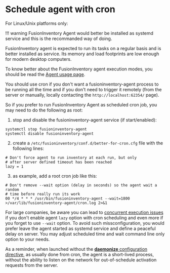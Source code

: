 # Schedule agent with cron


For Linux/Unix platforms only:

!!! warning
    FusionInventory Agent would better be installed as systemd service and this is the recommanded way of doing.


FusionInventory agent is expected to run its tasks on a regular basis and is better
installed as service. Its memory and load footprints are low enough for modern desktop computers.

To know better about the FusionInventory agent execution modes, you should be read the [Agent usage page](../configuration/usage.md).

You should use cron if you don't want a fusioninventory-agent process to be running
all the time and if you don't need to trigger it remotely (from the server
or manually, locally contacting the `http://localhost:62354/` page).

So if you prefer to run FusionInventory Agent as scheduled cron job, you may need
to do the following as root:
1. stop and disable the fusioninventory-agent service (if start/enabled):

``` shell
systemctl stop fusioninventory-agent
systemctl disable fusioninventory-agent
```

2. create a `/etc/fusioninventory/conf.d/better-for-cron.cfg` file with the following
   lines:

```
# Don't force agent to run inventory at each run, but only
# after server defined timeout has been reached
lazy = 1
```

3. as example, add a root cron job like this:

```
# Don't remove --wait option (delay in seconds) so the agent wait a random
# time before really run its work
00 */4 * * * /usr/bin/fusioninventory-agent --wait=1800 >/var/lib/fusioninventory-agent/cron.log 2>&1
```

For large companies, be aware you can lead to [concurrent execution issues](../configuration/usage.md#concurrent-execution)
if you don't enable agent `lazy` option with cron scheduling and even more if you forget to
use `--wait` option. To avoid such missconfiguration,
you would prefer leave the agent started as systemd service and define a peaceful delay
on server. You may adjust scheduled time and wait command line only option to your needs.

As a reminder, when launched without the [**daemonize** configuration directive](../manpage/agent.cfg.md),
as usually done from cron, the agent is a short-lived process, without
the ability to listen on the network for out-of-schedule activation requests from the server.
